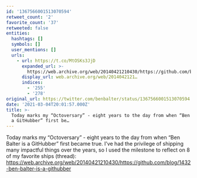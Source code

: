 ```yaml
---
id: '1367566001513070594'
retweet_count: '2'
favorite_count: '37'
retweeted: false
entities:
  hashtags: []
  symbols: []
  user_mentions: []
  urls:
    - url: https://t.co/MtOSKs3JjD
      expanded_url: >-
        https://web.archive.org/web/20140421210430/https://github.com/blog/1432-ben-balter-is-a-githubber
      display_url: web.archive.org/web/2014042121…
      indices:
        - '255'
        - '278'
original_url: https://twitter.com/benbalter/status/1367566001513070594
date: '2021-03-04T20:01:57.000Z'
title: >-
  Today marks my “Octoversary” - eight years to the day from when “Ben Balter is
  a GitHubber” first be…
---
```


Today marks my “Octoversary” - eight years to the day from when “Ben Balter is a GitHubber” first became true. I’ve had the privilege of shipping many impactful things over the years, so I used the milestone to reflect on 8 of my favorite ships (thread): https://web.archive.org/web/20140421210430/https://github.com/blog/1432-ben-balter-is-a-githubber